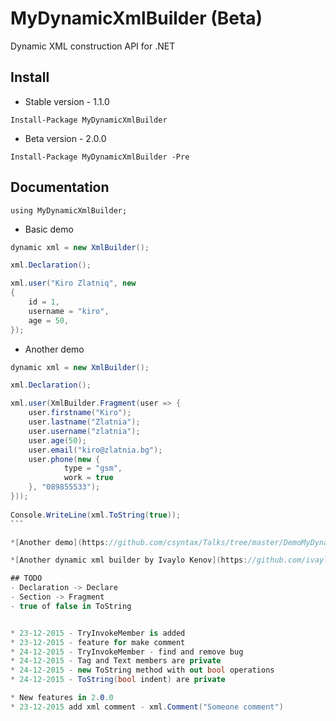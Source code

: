 # MyDynamicXmlBuilder (Beta)

Dynamic XML construction API for .NET

## Install

* Stable version - 1.1.0
```
Install-Package MyDynamicXmlBuilder
```

* Beta version - 2.0.0
```
Install-Package MyDynamicXmlBuilder -Pre
```

## Documentation
```
using MyDynamicXmlBuilder;
```

* Basic demo
```cs
dynamic xml = new XmlBuilder();

xml.Declaration();

xml.user("Kiro Zlatniq", new
{
    id = 1,
    username = "kiro",
    age = 50,
});
```

* Another demo
````cs
dynamic xml = new XmlBuilder();

xml.Declaration();

xml.user(XmlBuilder.Fragment(user => {
    user.firstname("Kiro");
	user.lastname("Zlatnia");
    user.username("zlatnia");
    user.age(50);
    user.email("kiro@zlatnia.bg");
    user.phone(new {
            type = "gsm",
            work = true
    }, "089855533");
})); 
	
Console.WriteLine(xml.ToString(true));
```

*[Another demo](https://github.com/csyntax/Talks/tree/master/DemoMyDynamicXmlBuider)

*[Another dynamic xml builder by Ivaylo Kenov](https://github.com/ivaylokenov/DynamicXMLBuilder)

## TODO
- Declaration -> Declare
- Section -> Fragment
- true of false in ToString


* 23-12-2015 - TryInvokeMember is added
* 23-12-2015 - feature for make comment
* 24-12-2015 - TryInvokeMember - find and remove bug
* 24-12-2015 - Tag and Text members are private
* 24-12-2015 - new ToString method with out bool operations
* 24-12-2015 - ToString(bool indent) are private

* New features in 2.0.0
* 23-12-2015 add xml comment - xml.Comment("Someone comment")